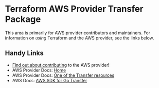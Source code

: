 # Terraform AWS Provider Transfer Package

This area is primarily for AWS provider contributors and maintainers. For information on _using_ Terraform and the AWS provider, see the links below.


## Handy Links

* [Find out about contributing](../../../docs/contributing) to the AWS provider!
* AWS Provider Docs: [Home](https://registry.terraform.io/providers/hashicorp/aws/latest/docs)
* AWS Provider Docs: [One of the Transfer resources](https://registry.terraform.io/providers/hashicorp/aws/latest/docs/resources/transfer_access)
* AWS Docs: [AWS SDK for Go Transfer](https://docs.aws.amazon.com/sdk-for-go/api/service/transfer/)
